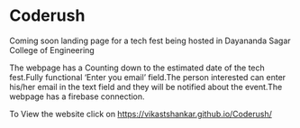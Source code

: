 # Coderush
Coming soon landing page for a tech fest being hosted in Dayananda Sagar College of Engineering

The webpage has a Counting down to the estimated date of the tech fest.Fully functional ‘Enter you email’ field.The person interested can enter his/her email in the text field and they will be notified about the event.The webpage has a firebase connection. 

To View the website click on https://vikastshankar.github.io/Coderush/

